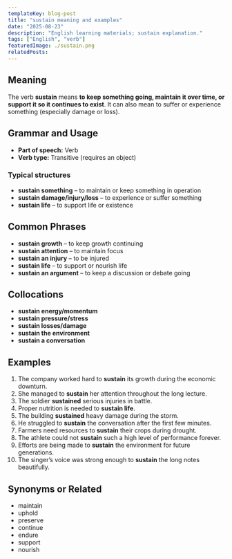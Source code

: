 ```yaml
---
templateKey: blog-post
title: "sustain meaning and examples"
date: "2025-08-23"
description: "English learning materials; sustain explanation."
tags: ["English", "verb"]
featuredImage: ./sustain.png
relatedPosts:
---
```


## Meaning

The verb **sustain** means **to keep something going, maintain it over time, or support it so it continues to exist**. It can also mean to suffer or experience something (especially damage or loss).

## Grammar and Usage

- **Part of speech:** Verb
- **Verb type:** Transitive (requires an object)

### Typical structures

- **sustain something** – to maintain or keep something in operation
- **sustain damage/injury/loss** – to experience or suffer something
- **sustain life** – to support life or existence

## Common Phrases

- **sustain growth** – to keep growth continuing
- **sustain attention** – to maintain focus
- **sustain an injury** – to be injured
- **sustain life** – to support or nourish life
- **sustain an argument** – to keep a discussion or debate going

## Collocations

- **sustain energy/momentum**
- **sustain pressure/stress**
- **sustain losses/damage**
- **sustain the environment**
- **sustain a conversation**

## Examples

1. The company worked hard to **sustain** its growth during the economic downturn.
2. She managed to **sustain** her attention throughout the long lecture.
3. The soldier **sustained** serious injuries in battle.
4. Proper nutrition is needed to **sustain life**.
5. The building **sustained** heavy damage during the storm.
6. He struggled to **sustain** the conversation after the first few minutes.
7. Farmers need resources to **sustain** their crops during drought.
8. The athlete could not **sustain** such a high level of performance forever.
9. Efforts are being made to **sustain** the environment for future generations.
10. The singer’s voice was strong enough to **sustain** the long notes beautifully.

## Synonyms or Related

- maintain
- uphold
- preserve
- continue
- endure
- support
- nourish
